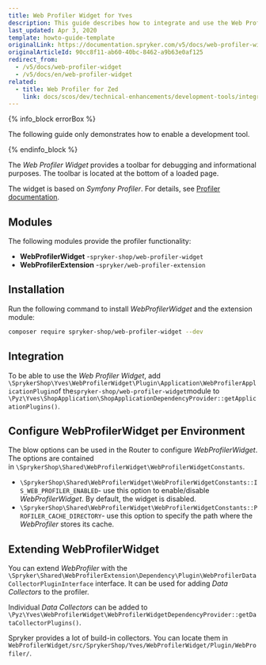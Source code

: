 ```yaml
---
title: Web Profiler Widget for Yves
description: This guide describes how to integrate and use the Web Profiler Widget available in Yves for development purposes.
last_updated: Apr 3, 2020
template: howto-guide-template
originalLink: https://documentation.spryker.com/v5/docs/web-profiler-widget
originalArticleId: 90cc8f11-ab60-40bc-8462-a9b63e0af125
redirect_from:
  - /v5/docs/web-profiler-widget
  - /v5/docs/en/web-profiler-widget
related:
  - title: Web Profiler for Zed
    link: docs/scos/dev/technical-enhancements/development-tools/integrating-web-profiler-for-zed.html
---
```


{% info_block errorBox %}

The following guide only demonstrates how to enable a development tool.

{% endinfo_block %}

The _Web Profiler Widget_ provides a toolbar for debugging and informational purposes. The toolbar is located at the bottom of a loaded page.

The widget is based on _Symfony Profiler_. For details, see [Profiler documentation](https://symfony.com/doc/current/profiler.html).

## Modules

The following modules provide the profiler functionality:

*   **WebProfilerWidget** -`spryker-shop/web-profiler-widget`
*   **WebProfilerExtension** -`spryker/web-profiler-extension`

## Installation

Run the following command to install _WebProfilerWidget_ and the extension module:
```bash
composer require spryker-shop/web-profiler-widget --dev
```
## Integration

To be able to use the _Web Profiler Widget_, add `\SprykerShop\Yves\WebProfilerWidget\Plugin\Application\WebProfilerApplicationPlugin`of the`spryker-shop/web-profiler-widget`module to `\Pyz\Yves\ShopApplication\ShopApplicationDependencyProvider::getApplicationPlugins()`.

## Configure WebProfilerWidget per Environment

The blow options can be used in the Router to configure _WebProfilerWidget_. The options are contained in `\SprykerShop\Shared\WebProfilerWidget\WebProfilerWidgetConstants`.

*   `\SprykerShop\Shared\WebProfilerWidget\WebProfilerWidgetConstants::IS_WEB_PROFILER_ENABLED`\- use this option to enable/disable _WebProfilerWidget_. By default, the widget is disabled.
*   `\SprykerShop\Shared\WebProfilerWidget\WebProfilerWidgetConstants::PROFILER_CACHE_DIRECTORY`\- use this option to specify the path where the _WebProfiler_ stores its cache.

## Extending WebProfilerWidget

You can extend _WebProfiler_ with the `\Spryker\Shared\WebProfilerExtension\Dependency\Plugin\WebProfilerDataCollectorPluginInterface` interface. It can be used for adding _Data Collectors_ to the profiler.

Individual _Data Collectors_ can be added to `\Pyz\Yves\WebProfilerWidget\WebProfilerWidgetDependencyProvider::getDataCollectorPlugins()`.

Spryker provides a lot of build-in collectors. You can locate them in `WebProfilerWidget/src/SprykerShop/Yves/WebProfilerWidget/Plugin/WebProfiler/`.
